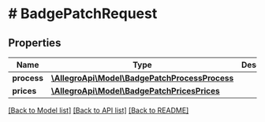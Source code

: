 # # BadgePatchRequest

## Properties

Name | Type | Description | Notes
------------ | ------------- | ------------- | -------------
**process** | [**\AllegroApi\Model\BadgePatchProcessProcess**](BadgePatchProcessProcess.md) |  | [optional]
**prices** | [**\AllegroApi\Model\BadgePatchPricesPrices**](BadgePatchPricesPrices.md) |  | [optional]

[[Back to Model list]](../../README.md#models) [[Back to API list]](../../README.md#endpoints) [[Back to README]](../../README.md)
